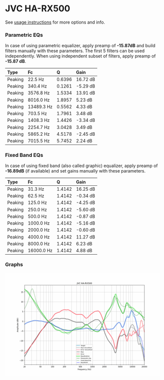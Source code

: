 # JVC HA-RX500
See [usage instructions](https://github.com/jaakkopasanen/AutoEq#usage) for more options and info.

### Parametric EQs
In case of using parametric equalizer, apply preamp of **-15.87dB** and build filters manually
with these parameters. The first 5 filters can be used independently.
When using independent subset of filters, apply preamp of **-15.87 dB**.

| Type    | Fc         |      Q | Gain     |
|:--------|:-----------|:-------|:---------|
| Peaking | 22.5 Hz    | 0.6396 | 16.72 dB |
| Peaking | 340.4 Hz   | 0.1261 | -5.29 dB |
| Peaking | 3576.8 Hz  | 1.5334 | 13.91 dB |
| Peaking | 8016.0 Hz  | 1.8957 | 5.23 dB  |
| Peaking | 13489.3 Hz | 0.5562 | 4.33 dB  |
| Peaking | 703.5 Hz   | 1.7961 | 3.48 dB  |
| Peaking | 1408.3 Hz  | 1.4426 | -3.34 dB |
| Peaking | 2254.7 Hz  | 3.0428 | 3.49 dB  |
| Peaking | 5865.2 Hz  | 4.5178 | -2.45 dB |
| Peaking | 7015.5 Hz  | 5.7452 | 2.24 dB  |

### Fixed Band EQs
In case of using fixed band (also called graphic) equalizer, apply preamp of **-16.89dB**
(if available) and set gains manually with these parameters.

| Type    | Fc         |      Q | Gain     |
|:--------|:-----------|:-------|:---------|
| Peaking | 31.3 Hz    | 1.4142 | 16.25 dB |
| Peaking | 62.5 Hz    | 1.4142 | -0.34 dB |
| Peaking | 125.0 Hz   | 1.4142 | -4.25 dB |
| Peaking | 250.0 Hz   | 1.4142 | -5.60 dB |
| Peaking | 500.0 Hz   | 1.4142 | -0.87 dB |
| Peaking | 1000.0 Hz  | 1.4142 | -5.16 dB |
| Peaking | 2000.0 Hz  | 1.4142 | -0.60 dB |
| Peaking | 4000.0 Hz  | 1.4142 | 11.27 dB |
| Peaking | 8000.0 Hz  | 1.4142 | 6.23 dB  |
| Peaking | 16000.0 Hz | 1.4142 | 4.88 dB  |

### Graphs
![](./JVC%20HA-RX500.png)